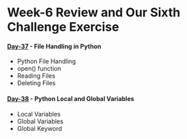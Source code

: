 # Week-6 Review and Our Sixth Challenge Exercise

#### [Day-37](https://github.com/hamzaiftkhar/100-Days-of-Code-with-Python/tree/main/Day-37) - File Handling in Python

- Python File Handling
- open() function
- Reading Files
- Deleting Files

#### [Day-38](https://github.com/hamzaiftkhar/100-Days-of-Code-with-Python/tree/main/Day-38) - Python Local and Global Variables

- Local Variables
- Global Variables
- Global Keyword

